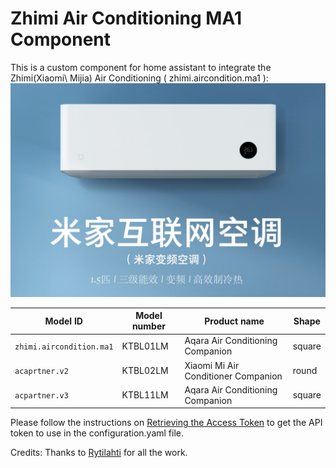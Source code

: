 # Zhimi Air Conditioning MA1 Component

This is a custom component for home assistant to integrate the Zhimi(Xiaomi\ Mijia) Air Conditioning ( zhimi.aircondition.ma1 ):
![Image text](zhimi.aircondition.ma1.jpg)


| Model ID          | Model number | Product name                            | Shape    |
|-------------------|--------------|-----------------------------------------|----------|
| `zhimi.aircondition.ma1`    | KTBL01LM     | Aqara Air Conditioning Companion        | square   |
| `acaprtner.v2`    | KTBL02LM     | Xiaomi Mi Air Conditioner Companion     | round    |
| `acpartner.v3`    | KTBL11LM     | Aqara Air Conditioning Companion        | square   |

Please follow the instructions on [Retrieving the Access Token](https://www.home-assistant.io/components/vacuum.xiaomi_miio/#retrieving-the-access-token) to get the API token to use in the configuration.yaml file.

Credits: Thanks to [Rytilahti](https://github.com/rytilahti/python-miio) for all the work.
